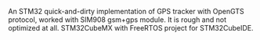 An STM32 quick-and-dirty implementation of GPS tracker with OpenGTS protocol, worked with SIM908 gsm+gps module.
It is rough and not optimized at all.
STM32CubeMX with FreeRTOS project for STM32CubeIDE.
